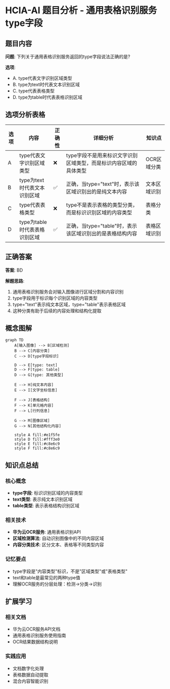 # HCIA-AI 题目分析 - 通用表格识别服务type字段

## 题目内容

**问题**: 下列关于通用表格识别服务返回的type字段说法正确的是?

**选项**:
- A. type代表文字识别区域类型
- B. type为text时代表文本识别区域
- C. type代表表格类型
- D. type为table时代表表格识别区域

## 选项分析表格

| 选项 | 内容 | 正确性 | 详细分析 | 知识点 |
|------|------|--------|----------|--------|
| A | type代表文字识别区域类型 | ❌ | type字段不是用来标识文字识别区域类型，而是标识内容区域的具体类型 | OCR区域分类 |
| B | type为text时代表文本识别区域 | ✅ | 正确，当type="text"时，表示该区域识别出的是纯文本内容 | 文本区域识别 |
| C | type代表表格类型 | ❌ | type不是表示表格的类型分类，而是标识识别区域的内容类型 | 表格分类 |
| D | type为table时代表表格识别区域 | ✅ | 正确，当type="table"时，表示该区域识别出的是表格结构内容 | 表格区域识别 |

## 正确答案
**答案**: BD

**解题思路**: 
1. 通用表格识别服务会对输入图像进行区域分割和内容识别
2. type字段用于标识每个识别区域的内容类型
3. type="text"表示纯文本区域，type="table"表示表格区域
4. 这种分类有助于后续的内容处理和结构化提取

## 概念图解

```mermaid
graph TD
    A[输入图像] --> B[区域检测]
    B --> C[内容分类]
    C --> D[type字段标识]
    
    D --> E[type: text]
    D --> F[type: table]
    D --> G[type: 其他类型]
    
    E --> H[纯文本内容]
    E --> I[文字坐标信息]
    
    F --> J[表格结构]
    F --> K[单元格内容]
    F --> L[行列信息]
    
    G --> M[图像区域]
    G --> N[其他结构化内容]
    
    style A fill:#e1f5fe
    style D fill:#fff3e0
    style E fill:#c8e6c9
    style F fill:#c8e6c9
```

## 知识点总结

### 核心概念
- **type字段**: 标识识别区域的内容类型
- **text类型**: 表示纯文本识别区域
- **table类型**: 表示表格结构识别区域

### 相关技术
- **华为云OCR服务**: 通用表格识别API
- **区域检测算法**: 自动识别图像中的不同内容区域
- **内容分类技术**: 区分文本、表格等不同类型内容

### 记忆要点
- type字段是"内容类型"标识，不是"区域类型"或"表格类型"
- text和table是最常见的两种type值
- 理解OCR服务的分层处理：检测→分类→识别

## 扩展学习

### 相关文档
- 华为云OCR服务API文档
- 通用表格识别服务使用指南
- OCR结果数据结构说明

### 实践应用
- 文档数字化处理
- 表格数据自动提取
- 混合内容智能识别